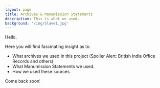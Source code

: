 ```yaml
---
layout: page
title: Archives & Manumission Statements
description: This is what we used.
background: '/img/Slave1.jpg'
---
```


Hello.

Here you will find fascinating insight as to:
* What archives we used in this project (Spoiler Alert: British India Office Records and others)
* What Manumission Statements we used.
* How we used these sources.

Come back soon!
